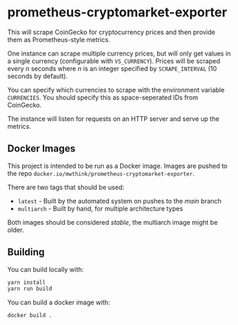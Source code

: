 # prometheus-cryptomarket-exporter
This will scrape CoinGecko for cryptocurrency prices and then provide them
as Prometheus-style metrics.

One instance can scrape multiple currency prices, but will only get values
in a single currency (configurable with `VS_CURRENCY`). Prices will be
scraped every _n_ seconds where _n_ is an integer specified
by `SCRAPE_INTERVAL` (10 seconds by default).

You can specify which currencies to scrape with the environment variable
`CURRENCIES`. You should specify this as space-seperated IDs from CoinGecko.

The instance will listen for requests on an HTTP server and serve up the metrics.

## Docker Images
This project is intended to be run as a Docker image. Images are pushed to the
repo `docker.io/mwthink/prometheus-cryptomarket-exporter`.

There are two tags that should be used:
- `latest` - Built by the automated system on pushes to the _main_ branch
- `multiarch` - Built by hand, for multiple architecture types

Both images should be considered _stable_, the multiarch image might be
older. 

## Building
You can build locally with:
```sh
yarn install
yarn run build
```

You can build a docker image with:
```sh
docker build .
```
